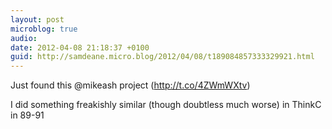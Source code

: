 ```yaml
---
layout: post
microblog: true
audio: 
date: 2012-04-08 21:18:37 +0100
guid: http://samdeane.micro.blog/2012/04/08/t189084857333329921.html
---
```

Just found this @mikeash project (http://t.co/4ZWmWXtv)

I did something freakishly similar (though doubtless much worse) in ThinkC in 89-91
